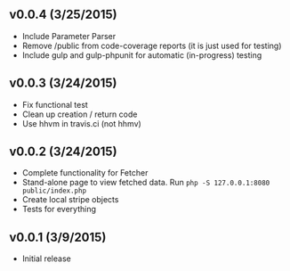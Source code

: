 v0.0.4 (3/25/2015)
------------------
* Include Parameter Parser
* Remove /public from code-coverage reports (it is just used for testing)
* Include gulp and gulp-phpunit for automatic (in-progress) testing


v0.0.3 (3/24/2015)
------------------
* Fix functional test
* Clean up creation / return code
* Use hhvm in travis.ci (not hhmv)


v0.0.2 (3/24/2015)
------------------
* Complete functionality for Fetcher
* Stand-alone page to view fetched data. Run `php -S 127.0.0.1:8080 public/index.php`
* Create local stripe objects
* Tests for everything


v0.0.1 (3/9/2015)
------------------
* Initial release